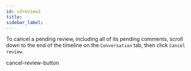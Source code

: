 ```yaml
---
id: s3review1
title:
sidebar_label:
---
```




To cancel a pending review, including all of its pending comments, scroll down to the end of the timeline on the `Conversation` tab, then click `Cancel review`.


cancel-review-button
